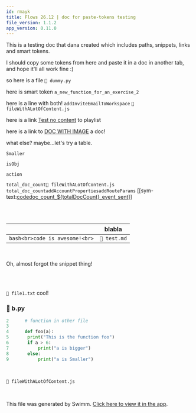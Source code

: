 ```yaml
---
id: rmayk
title: Flows 26.12 | doc for paste-tokens testing
file_version: 1.1.2
app_version: 0.11.0
---
```


This is a testing doc that dana created which includes paths, snippets, links and smart tokens.

I should copy some tokens from here and paste it in a doc in another tab, and hope it'll all work fine :)

so here is a file `📄 dummy.py`

here is smart token `a_new_function_for_an_exercise_2`<swm-token data-swm-token=":amnon/pylint-report.py:41:2:2:`def a_new_function_for_an_exercise_2():`"/>

here is a line with both! `addInviteEmailToWorkspace`<swm-token data-swm-token=":fileWithALotOfContent.js:4599:1:1:`        addInviteEmailToWorkspace({ commit, state }, args) {`"/> `📄 fileWithALotOfContent.js`

here is a link [Test no content](test-no-content.2el3s.pl.sw.md) to playlist

here is a link to [DOC WITH IMAGE](doc-with-image.15m6g.sw.md) a doc!

what else? maybe...let's try a table.

`Smaller`<swm-token data-swm-token=":b.py:9:8:8:`		print(&quot;a is Smaller&quot;)`"/>

`isObj`<swm-token data-swm-token=":fileWithALotOfContent.js:108:3:3:`    const isObj = typeof obj === &#39;object&#39;;`"/>

`action`<swm-token data-swm-token=":fileWithALotOfContent.js:2203:7:7:`                this.logUpdateHunkChanges({ action: &#39;acceptAutosynced&#39; });`"/>

`total_doc_count`<swm-token data-swm-token=":fileWithALotOfContent.js:724:6:6:`                    .update({ total_doc_count: admin.firestore.FieldValue.increment(1) });`"/>`📄 fileWithALotOfContent.js` `total_doc_count`<swm-token data-swm-token=":fileWithALotOfContent.js:724:6:6:`                    .update({ total_doc_count: admin.firestore.FieldValue.increment(1) });`"/>`addAccountProperties`<swm-token data-swm-token=":fileWithALotOfContent.js:77:4:4:`export const addAccountProperties = trackingFunctions.addAccountProperties;`"/>`addRouteParams`<swm-token data-swm-token=":fileWithALotOfContent.js:2110:18:18:`            this.analytics.track(productEvents.TABLE_ADDED, {}, { addRouteParams: true });`"/> \[\[sym-text:[codedoc\_count\_${totalDocCount}\_event\_sent](cc5d5e51-cdea-46fd-b74f-0e579c0ce512)\]\]

<br/>

<br/>

|<br/>                             |blabla      |
|----------------------------------|------------|
|```bash<br>code is awesome!<br>```|`📄 test.md`|

<br/>

Oh, almost forgot the snippet thing!

<br/>

<br/>

`📄 file1.txt` cool!
<!-- NOTE-swimm-snippet: the lines below link your snippet to Swimm -->
### 📄 b.py
```python
2      # function in other file
3      
4      def foo(a):
5      	print("This is the function foo")
6      	if a > 6:
7      		print("a is bigger")
8      	else:
9      		print("a is Smaller")
```

<br/>

`📄 fileWithALotOfContent.js`

<br/>

This file was generated by Swimm. [Click here to view it in the app](https://swimm-web-app.web.app/repos/Z2l0aHViJTNBJTNBdGVzdC1naXRodWItYXBwJTNBJTNBc3dpbW1pbw==/docs/rmayk).
